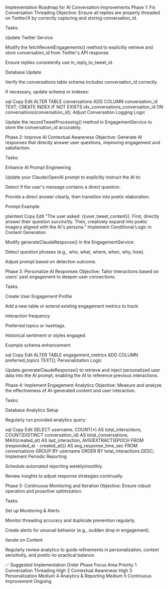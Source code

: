  Implementation Roadmap for AI Conversation Improvements
Phase 1: Fix Conversation Threading
Objective: Ensure all replies are properly threaded on Twitter/X by correctly capturing and storing conversation_id.

Tasks:

Update Twitter Service

Modify the fetchRecentEngagements() method to explicitly retrieve and store conversation_id from Twitter's API response.

Ensure replies consistently use in_reply_to_tweet_id.

Database Update

Verify the conversations table schema includes conversation_id correctly.

If necessary, update schema or indexes:

sql
Copy
Edit
ALTER TABLE conversations ADD COLUMN conversation_id TEXT;
CREATE INDEX IF NOT EXISTS idx_conversations_conversation_id ON conversations(conversation_id);
Adjust Conversation Logging Logic

Update the recordTweetProcessing() method in EngagementService to store the conversation_id accurately.

Phase 2: Improve AI Contextual Awareness
Objective: Generate AI responses that directly answer user questions, improving engagement and satisfaction.

Tasks:

Enhance AI Prompt Engineering

Update your Claude/OpenAI prompt to explicitly instruct the AI to:

Detect if the user's message contains a direct question.

Provide a direct answer clearly, then transition into poetic elaboration.

Prompt Example:

plaintext
Copy
Edit
"The user asked: {{user_tweet_content}}. 
First, directly answer their question succinctly.
Then, creatively expand into poetic imagery aligned with the AI's persona."
Implement Conditional Logic in Content Generation

Modify generateClaudeResponse() in the EngagementService:

Detect question phrases (e.g., who, what, where, when, why, how).

Adjust prompt based on detection outcome.

Phase 3: Personalize AI Responses
Objective: Tailor interactions based on users' past engagement to deepen user connections.

Tasks:

Create User Engagement Profile

Add a new table or extend existing engagement metrics to track:

Interaction frequency.

Preferred topics or hashtags.

Historical sentiment or styles engaged.

Example schema enhancement:

sql
Copy
Edit
ALTER TABLE engagement_metrics ADD COLUMN preferred_topics TEXT[];
Personalization Logic

Update generateClaudeResponse() to retrieve and inject personalized user data into the AI prompt, enabling the AI to reference previous interactions.

Phase 4: Implement Engagement Analytics
Objective: Measure and analyze the effectiveness of AI-generated content and user interaction.

Tasks:

Database Analytics Setup

Regularly run provided analytics query:

sql
Copy
Edit
SELECT
  username,
  COUNT(*) AS total_interactions,
  COUNT(DISTINCT conversation_id) AS total_conversations,
  MAX(created_at) AS last_interaction,
  AVG(EXTRACT(EPOCH FROM (responded_at - created_at))) AS avg_response_time_sec
FROM conversations
GROUP BY username
ORDER BY total_interactions DESC;
Implement Periodic Reporting

Schedule automated reporting weekly/monthly.

Review insights to adjust response strategies continually.

Phase 5: Continuous Monitoring and Iteration
Objective: Ensure robust operation and proactive optimization.

Tasks:

Set up Monitoring & Alerts

Monitor threading accuracy and duplicate prevention regularly.

Create alerts for unusual behavior (e.g., sudden drop in engagement).

Iterate on Content

Regularly review analytics to guide refinements in personalization, context sensitivity, and poetic-to-practical balance.

✅ Suggested Implementation Order
Phase	Focus Area	Priority
1	Conversation Threading	High
2	Contextual Awareness	High
3	Personalization	Medium
4	Analytics & Reporting	Medium
5	Continuous Improvement	Ongoing

